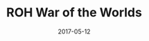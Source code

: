 ---
title: ROH War of the Worlds

location: Hammerstein Ballroom, New York City, NY
date: 2017-05-12
cagematch: https://www.cagematch.net/?id=1&nr=174794

photos:

videos:
---